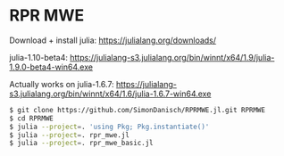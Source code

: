 # RPR MWE

Download + install julia:
https://julialang.org/downloads/

julia-1.10-beta4: https://julialang-s3.julialang.org/bin/winnt/x64/1.9/julia-1.9.0-beta4-win64.exe

Actually works on julia-1.6.7: https://julialang-s3.julialang.org/bin/winnt/x64/1.6/julia-1.6.7-win64.exe

```sh
$ git clone https://github.com/SimonDanisch/RPRMWE.jl.git RPRMWE
$ cd RPRMWE
$ julia --project=. 'using Pkg; Pkg.instantiate()'
$ julia --project=. rpr_mwe.jl
$ julia --project=. rpr_mwe_basic.jl
```
